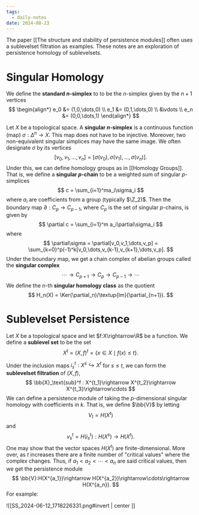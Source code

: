 ```yaml
---
tags:
  - daily-notes
date: 2024-08-23
---
```

The paper [[The structure and stability of persistence modules]] often uses a sublevelset filtration as examples. These notes are an exploration of persistence homology of sublevelsets.

# Singular Homology

We define the **standard $n$-simplex** to to be the $n$-simplex given by the $n+1$ vertices
$$
\begin{align*}
	e_0 &= (1,0,\dots,0) \\
	e_1 &= (0,1,\dots,0) \\
	&\vdots \\
	e_n &= (0,0,\dots,1)
\end{align*}
$$

Let $X$ be a topological space. A **singular $n$-simplex** is a continuous function (map) $\sigma:\Delta^n\rightarrow X$. This map does not have to be injective. Moreover, two non-equivalent singular simplices may have the same image. We often designate $\sigma$ by its vertices
$$
	[v_0,v_1,\dots,v_n] = [\sigma(v_0),\sigma(v_1),\dots,\sigma(v_n)].
$$
Under this, we can define homology groups as in [[Homology Groups]]. That is, we define a **singular $p$-chain** to be a weighted sum of singular $p$-simplices
$$
	c = \sum_{i=1}^ma_i\sigma_i
$$
where $a_i$ are coefficients from a group (typically $\Z_2)$. Then the boundary map $\partial:C_p\rightarrow C_{p-1}$, where $C_p$ is the set of singular $p$-chains, is given by
$$
	\partial c = \sum_{i=1}^m a_i\partial\sigma_i
$$
where
$$
	\partial\sigma = \partial[v_0,v_1,\dots,v_p] = \sum_{k=0}^p(-1)^k[v_0,\dots,v_{k-1},v_{k+1},\dots,v_p].
$$
Under the boundary map, we get a chain complex of abelian groups called the **singular complex**
$$
	\cdots \rightarrow C_{p+1}\rightarrow C_p\rightarrow C_{p-1}\rightarrow\cdots
$$
We define the $n$-th **singular homology class** as the quotient
$$
	H_n(X) = \Ker(\partial_n)/\textup{Im}(\partial_{n+1}).
$$
# Sublevelset Persistence

Let $X$ be a topological space and let $f:X\rightarrow\R$ be a function. We define a **sublevel set** to be the set
$$
	X^t = (X,f)^t = \{x\in X\mid f(x)\le t\}.
$$

Under the inclusion maps $i_s^t:X^s\hookrightarrow X^t$ for $s\le t$, we can form the **sublevelset filtration** of $(X,f)$,
$$
	\bb{X}_\text{sub}^f : X^{t_1}\rightarrow X^{t_2}\rightarrow X^{t_3}\rightarrow\cdots
$$
We can define a persistence module of taking the $p$-dimensional singular homology with coefficients in $k$. That is, we define $\bb{V}$ by letting
$$
	V_t = H(X^t)
$$
and
$$
	v_s^t = H(i_s^t):H(X^s)\rightarrow H(X^t).
$$
One may show that the vector spaces $H(X^t)$ are finite-dimensional. More over, as $t$ increases there are a finite number of "critical values" where the complex changes. Thus, if $a_1<a_2<\cdots < a_n$ are said critical values, then we get the persistence module
$$
	\bb{V}:H(X^{a_1})\rightarrow H(X^{a_2})\rightarrow\cdots\rightarrow H(X^{a_n}).
$$
For example:

![[SS_2024-06-12_1718226331.png#invert | center ]]

